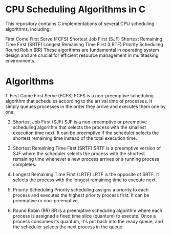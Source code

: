 
<h1>CPU Scheduling Algorithms in C</h1>

This repository contains C implementations of several CPU scheduling algorithms, including:

First Come First Serve (FCFS)
Shortest Job First (SJF)
Shortest Remaining Time First (SRTF)
Longest Remaining Time First (LRTF)
Priority Scheduling
Round Robin (RR)
These algorithms are fundamental in operating system design and are crucial for efficient resource management in multitasking environments.


<h1>Algorithms</h1>
1. First Come First Serve (FCFS)
FCFS is a non-preemptive scheduling algorithm that schedules according to the arrival time of processes. It simply queues processes in the order they arrive and executes them one by one.

2. Shortest Job First (SJF)
SJF is a non-preemptive or preemptive scheduling algorithm that selects the process with the smallest execution time next. It can be preemptive if the scheduler selects the shortest remaining time instead of the total execution time.

3. Shortest Remaining Time First (SRTF)
SRTF is a preemptive version of SJF where the scheduler selects the process with the shortest remaining time whenever a new process arrives or a running process completes.

4. Longest Remaining Time First (LRTF)
LRTF is the opposite of SRTF. It selects the process with the longest remaining time to execute next.

5. Priority Scheduling
Priority scheduling assigns a priority to each process and executes the highest priority process first. It can be preemptive or non-preemptive.

6. Round Robin (RR)
RR is a preemptive scheduling algorithm where each process is assigned a fixed time slice (quantum) to execute. Once a process consumes its quantum, it's put back into the ready queue, and the scheduler selects the next process in the queue.